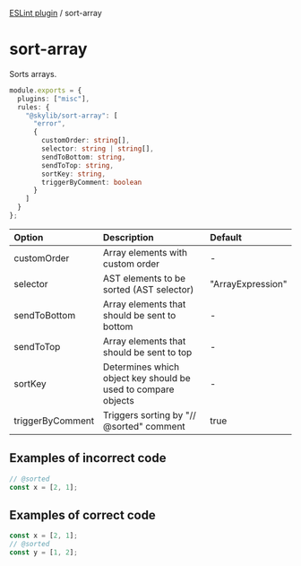 [ESLint plugin](https://ilyub.github.io/eslint-plugin/) / sort-array

# sort-array

Sorts arrays.

```ts
module.exports = {
  plugins: ["misc"],
  rules: {
    "@skylib/sort-array": [
      "error",
      {
        customOrder: string[],
        selector: string | string[],
        sendToBottom: string,
        sendToTop: string,
        sortKey: string,
        triggerByComment: boolean
      }
    ]
  }
};
```

| Option | Description | Default |
| :----- | :----- | :----- |
| customOrder | Array elements with custom order | -|
| selector | AST elements to be sorted (AST selector) | "ArrayExpression"|
| sendToBottom | Array elements that should be sent to bottom | -|
| sendToTop | Array elements that should be sent to top | -|
| sortKey | Determines which object key should be used to compare objects | -|
| triggerByComment | Triggers sorting by "// @sorted" comment | true|

## Examples of incorrect code

```ts
// @sorted
const x = [2, 1];
```

## Examples of correct code

```ts
const x = [2, 1];
// @sorted
const y = [1, 2];
```